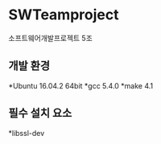 # SWTeamproject
소프트웨어개발프로젝트 5조

## 개발 환경
*Ubuntu 16.04.2 64bit
*gcc 5.4.0
*make 4.1

## 필수 설치 요소
*libssl-dev
